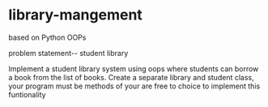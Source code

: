 # library-mangement
based on Python  OOPs

problem statement--
student library

Implement a student library system using oops where students can borrow a book from the list of books.
Create a separate library and student class, your program must be methods of your are free to choice to implement this funtionality
